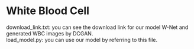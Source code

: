 # White Blood Cell
download_link.txt: you can see the download link for our model W-Net and generated WBC images by DCGAN. <br/>
load_model.py: you can use our model by referring to this file. <br/>
